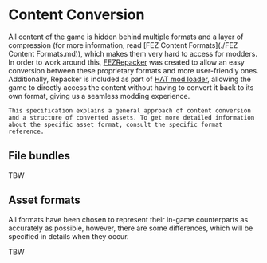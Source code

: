 # Content Conversion

All content of the game is hidden behind multiple formats and a layer of compression (for more information, read [FEZ Content Formats](./FEZ Content Formats.md)), which makes them very hard to access for modders. In order to work around this, [FEZRepacker](https://github.com/FEZModding/FEZRepacker) was created to allow an easy conversion between these proprietary formats and more user-friendly ones. Additionally, Repacker is included as part of [HAT mod loader](https://github.com/FEZModding/HAT), allowing the game to directly access the content without having to convert it back to its own format, giving us a seamless modding experience.

```note
This specification explains a general approach of content conversion and a structure of converted assets. To get more detailed information about the specific asset format, consult the specific format reference.
```

## File bundles

TBW

## Asset formats

All formats have been chosen to represent their in-game counterparts as accurately as possible, however, there are some differences, which will be specified in details when they occur.

TBW
